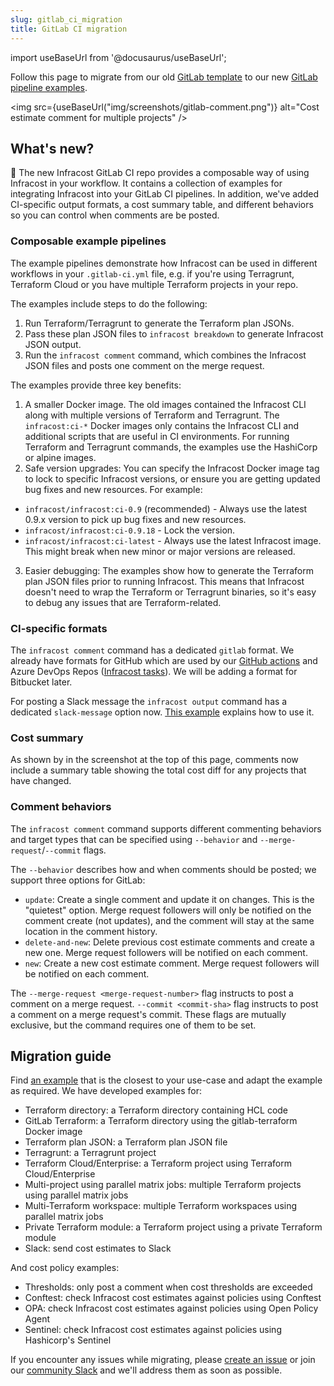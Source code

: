 ```yaml
---
slug: gitlab_ci_migration
title: GitLab CI migration
---
```


import useBaseUrl from '@docusaurus/useBaseUrl';

Follow this page to migrate from our old [GitLab template](https://gitlab.com/infracost/infracost-gitlab-ci/-/blob/master/README-deprecated.md) to our new [GitLab pipeline examples](https://gitlab.com/infracost/infracost-gitlab-ci/).

<img src={useBaseUrl("img/screenshots/gitlab-comment.png")} alt="Cost estimate comment for multiple projects" />

## What's new?

🚀 The new Infracost GitLab CI repo provides a composable way of using Infracost in your workflow. It contains a collection of examples for integrating Infracost into your GitLab CI pipelines. In addition, we've added CI-specific output formats, a cost summary table, and different behaviors so you can control when comments are be posted.

### Composable example pipelines

The example pipelines demonstrate how Infracost can be used in different workflows in your `.gitlab-ci.yml` file, e.g. if you're using Terragrunt, Terraform Cloud or you have multiple Terraform projects in your repo.

The examples include steps to do the following:
1. Run Terraform/Terragrunt to generate the Terraform plan JSONs.
2. Pass these plan JSON files to `infracost breakdown` to generate Infracost JSON output.
3. Run the `infracost comment` command, which combines the Infracost JSON files and posts one comment on the merge request.

The examples provide three key benefits:
1. A smaller Docker image. The old images contained the Infracost CLI along with multiple versions of Terraform and Terragrunt. The `infracost:ci-*` Docker images only contains the Infracost CLI and additional scripts that are useful in CI environments. For running Terraform and Terragrunt commands, the examples use the HashiCorp or alpine images.
2. Safe version upgrades: You can specify the Infracost Docker image tag to lock to specific Infracost versions, or ensure you are getting updated bug fixes and new resources. For example:
  - `infracost/infracost:ci-0.9` (recommended) - Always use the latest 0.9.x version to pick up bug fixes and new resources.
  - `infracost/infracost:ci-0.9.18` - Lock the version.
  - `infracost/infracost:ci-latest` - Always use the latest Infracost image. This might break when new minor or major versions are released.
3. Easier debugging: The examples show how to generate the Terraform plan JSON files prior to running Infracost. This means that Infracost doesn't need to wrap the Terraform or Terragrunt binaries, so it's easy to debug any issues that are Terraform-related.

### CI-specific formats

The `infracost comment` command has a dedicated `gitlab` format. We already have formats for GitHub which are used by our [GitHub actions](https://github.com/infracost/actions) and Azure DevOps Repos ([Infracost tasks](https://marketplace.visualstudio.com/items?itemName=Infracost.infracost-tasks)). We will be adding a format for Bitbucket later.

For posting a Slack message the `infracost output` command has a dedicated `slack-message` option now. [This example](https://gitlab.com/infracost/infracost-gitlab-ci/-/tree/master/examples/slack) explains how to use it.

### Cost summary

As shown by in the screenshot at the top of this page, comments now include a summary table showing the total cost diff for any projects that have changed.

### Comment behaviors

The `infracost comment` command supports different commenting behaviors and target types that can be specified using `--behavior` and `--merge-request`/`--commit` flags.

The `--behavior` describes how and when comments should be posted; we support three options for GitLab:
- `update`: Create a single comment and update it on changes. This is the "quietest" option. Merge request followers will only be notified on the comment create (not updates), and the comment will stay at the same location in the comment history.
- `delete-and-new`: Delete previous cost estimate comments and create a new one. Merge request followers will be notified on each comment.
- `new`: Create a new cost estimate comment. Merge request followers will be notified on each comment.

The `--merge-request <merge-request-number>` flag instructs to post a comment on a merge request. `--commit <commit-sha>` flag instructs to post a comment on a merge request's commit. These flags are mutually exclusive, but the command requires one of them to be set.

## Migration guide

Find [an example](https://gitlab.com/infracost/infracost-gitlab-ci#examples) that is the closest to your use-case and adapt the example as required. We have developed examples for:

  - Terraform directory: a Terraform directory containing HCL code
  - GitLab Terraform: a Terraform directory using the gitlab-terraform Docker image
  - Terraform plan JSON: a Terraform plan JSON file
  - Terragrunt: a Terragrunt project
  - Terraform Cloud/Enterprise: a Terraform project using Terraform Cloud/Enterprise
  - Multi-project using parallel matrix jobs: multiple Terraform projects using parallel matrix jobs
  - Multi-Terraform workspace: multiple Terraform workspaces using parallel matrix jobs
  - Private Terraform module: a Terraform project using a private Terraform module
  - Slack: send cost estimates to Slack

And cost policy examples:

  - Thresholds: only post a comment when cost thresholds are exceeded
  - Conftest: check Infracost cost estimates against policies using Conftest
  - OPA: check Infracost cost estimates against policies using Open Policy Agent
  - Sentinel: check Infracost cost estimates against policies using Hashicorp's Sentinel

If you encounter any issues while migrating, please [create an issue](https://github.com/infracost/infracost/issues/new) or join our [community Slack](https://www.infracost.io/community-chat) and we'll address them as soon as possible.
